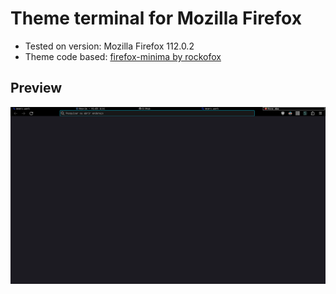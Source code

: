 # Theme terminal for Mozilla Firefox
- Tested on version: Mozilla Firefox 112.0.2
- Theme code based: [firefox-minima by rockofox](https://github.com/rockofox/firefox-minima)

## Preview
![](https://github.com/renatonunes74/firefox-cli-theme/blob/main/firefox_thema.png)

